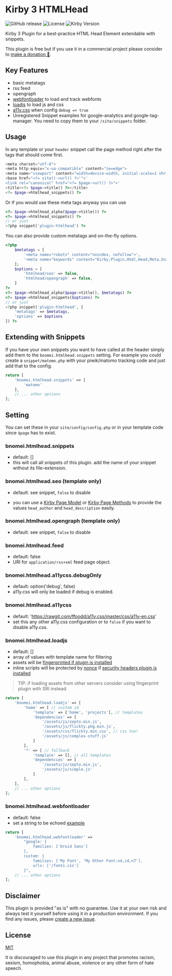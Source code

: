 # Kirby 3 HTMLHead

![GitHub release](https://img.shields.io/github/release/bnomei/kirby3-htmlhead.svg?maxAge=1800) ![License](https://img.shields.io/github/license/mashape/apistatus.svg) ![Kirby Version](https://img.shields.io/badge/Kirby-3%2B-black.svg)

Kirby 3 Plugin for a best-practice HTML Head Element extendable with snippets.

This plugin is free but if you use it in a commercial project please consider to [make a donation 🍻](https://www.paypal.me/bnomei/5).

## Key Features

- basic metatags
- rss feed
- opengraph
- [webfontloader](https://github.com/typekit/webfontloader) to load and track webfonts
- [loadjs](https://github.com/muicss/loadjs) to load js and css
- [a11y.css](http://ffoodd.github.io/a11y.css/) when config `debug => true`
- Unregistered Snippet examples for google-analytics and google-tag-manager. You need to copy them to your `/site/snippets` folder.

## Usage

In any template or your `header` snippet call the page method right after the tags that should come first.

```php
<meta charset="utf-8">
<meta http-equiv="x-ua-compatible" content="ie=edge">
<meta name="viewport" content="width=device-width, initial-scale=1 shrink-to-fit=no">
<base href="<?= site()->url() ?>'">'
<link rel="canonical" href="<?= $page->url() ?>">'
<title><?= $page->title() ?></title>
<?= $page->htmlhead_snippets() ?>
```

Or if you would use these meta tags anyway you can use

```php
<?= $page->htmlhead_alpha($page->title()) ?>
<?= $page->htmlhead_snippets() ?>
// or just
<?php snippet('plugin-htmlhead') ?>
```

You can also provide custom metatags and on-the-fly options.

```php
<?php
    $metatags = [
        '<meta name="robots" content="noindex, nofollow">',
        '<meta name="keywords" content="Kirby,Plugin,Html,Head,Meta,Snippets">',
    ];
    $options = [
        'htmlhead/seo' => false,
        'htmlhead/opengraph' => false,
    ]
?>
<?= $page->htmlhead_alpha($page->title(), $metatags) ?>
<?= $page->htmlhead_snippets($options) ?>
// or just
<?php snippet('plugin-htmlhead', [
    'metatags' => $metatags, 
    'options' => $options
]) ?>
```

## Extending with Snippets

If you have your own snippets you want to have called at the header simply add them to the `bnomei.htmlhead.snippets` setting. For example you could create a `snippet/matomo.php` with your piwik/matomo tracking code and just add that to the config.

```php
return [
    'bnomei.htmlhead.snippets' => [
        'matomo'
    ],
    // ... other options
];
```

## Setting

You can set these in your `site/config/config.php` or in your template code since `$page` has to exist.

### bnomei.htmlhead.snippets
- default: []
- this will call all snippets of this plugin. add the name of your snippet without its file-extension.

### bnomei.htmlhead.seo (template only)
- default: see snippet, `false` to disable

- you can use a [Kirby Page Model](https://getkirby.com/docs/developer-guide/advanced/models) or [Kirby Page Methods](https://getkirby.com/docs/developer-guide/objects/page) to provide the values `head_author` and `head_description` easily.

### bnomei.htmlhead.opengraph (template only)
- default: see snippet, `false` to disable

### bnomei.htmlhead.feed
- default: false
- URI for `application/rss+xml` feed page object.

### bnomei.htmlhead.a11ycss.debugOnly
- default: option('debug', false)
- a11y.css will only be loaded if debug is enabled.

### bnomei.htmlhead.a11ycss
- default: 'https://rawgit.com/ffoodd/a11y.css/master/css/a11y-en.css'
- set this any other a11y.css configuration or to `false` if you want to disable a11y.css.

### bnomei.htmlhead.loadjs
- default: []
- array of values with template name for filtering
- assets will be [fingerprinted if plugin is installed](https://github.com/bnomei/kirby3-fingerprint)
- inline scripts will be protected by [nonce](https://developer.mozilla.org/en-US/docs/Web/HTTP/Headers/Content-Security-Policy/script-src#Unsafe_inline_script) if [security headers plugin is installed](https://github.com/bnomei/kirby3-security-headers)

> TIP: if loading assets from other servers consider using fingerprint plugin with SRI instead.

```php
return [
    'bnomei.htmlhead.loadjs' => [
        'home' => [ // custom id
            'template' => ['home', 'projects'], // templates
            'dependencies' => [
                '/assets/js/zepto.min.js',
                '/assets/js/flickty.pkg.min.js',
                '/assets/css/flickty.min.css', // css too!
                '/assets/js/complex-stuff.js'
            ]
        ],
        '*' => [ // fallback
            'template' => [], // all templates
            'dependencies' => [
                '/assets/js/zepto.min.js',
                '/assets/js/simple.js'
            ]
        ],
    ],
    // ... other options
];
```

### bnomei.htmlhead.webfontloader
- default: false
- set a string to be echoed [example](https://github.com/typekit/webfontloader#custom)
```php
return [
    'bnomei.htmlhead.webfontloader' => 
        "google: {
            families: ['Droid Sans']
        },
        custom: {
            families: ['My Font', 'My Other Font:n4,i4,n7'],
            urls: ['/fonts.css']
        }",
    // ... other options
];
```

## Disclaimer

This plugin is provided "as is" with no guarantee. Use it at your own risk and always test it yourself before using it in a production environment. If you find any issues, please [create a new issue](https://github.com/bnomei/kirby3-htmlhead/issues/new).

## License

[MIT](https://opensource.org/licenses/MIT)

It is discouraged to use this plugin in any project that promotes racism, sexism, homophobia, animal abuse, violence or any other form of hate speech.
